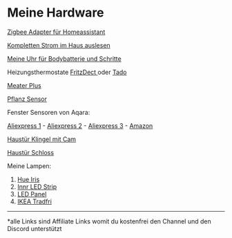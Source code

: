 # Meine Hardware



[Zigbee Adapter für Homeassistant](https://amzn.to/3MUrALs)&#x20;

[Kompletten Strom im Haus auslesen ](https://amzn.to/3GoN5ld)

[Meine Uhr für Bodybatterie und Schritte](https://amzn.to/3wQagBx) &#x20;

Heizungsthermostate [FritzDect ](https://amzn.to/3GCRZex)oder [Tado](https://amzn.to/3LQLMfQ)&#x20;

[Meater Plus](https://amzn.to/3P5EsPo) &#x20;

[Pflanz Sensor ](https://amzn.to/3REtxgR)

Fenster Sensoren von Aqara:&#x20;

[Aliexpress 1](https://s.click.aliexpress.com/e/\_AZVvVD) - [Aliexpress 2](https://s.click.aliexpress.com/e/\_Agr0Er) - [Aliexpress 3](https://s.click.aliexpress.com/e/\_97LgdN) - [Amazon  ](https://amzn.to/3wQIogI)&#x20;

[Haustür Klingel mit Cam ](https://amzn.to/3mdLTYE)

[Haustür Schloss](https://amzn.to/3PJ82eO)&#x20;

Meine Lampen:

1. [Hue Iris](https://amzn.to/3MR3hOr)
2. [Innr LED Strip](https://amzn.to/3lJuRRT)
3. [LED Panel](https://amzn.to/3lOjkk1)
4. [IKEA Tradfri](https://www.ikea.com/de/de/search/products/?q=tradfri)

***

\*alle Links sind Affiliate Links womit du kostenfrei den Channel und den Discord unterstützt
